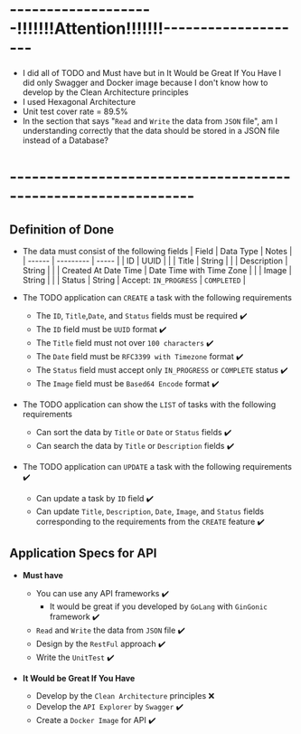 # --------------------!!!!!!!Attention!!!!!!!--------------------
- I did all of TODO and Must have but in It Would be Great If You Have I did only Swagger and Docker image because I don't know how to develop by the Clean Architecture principles
- I used Hexagonal Architecture
- Unit test cover rate = 89.5%
- In the section that says "`Read` and `Write` the data from `JSON` file", am I understanding correctly that the data should be stored in a JSON file instead of a Database?
# ---------------------------------------------------------------
## Definition of Done
- The data must consist of the following fields
| Field  | Data Type | Notes |
| ------ | --------- | ----- |
| ID | UUID |  |
| Title | String |  |
| Description | String |  |
| Created At Date Time | Date Time with Time Zone |  | 
| Image | String |  |
| Status | String  | Accept: `IN_PROGRESS` \| `COMPLETED` |

- The TODO application can `CREATE` a task with the following requirements
    - The `ID`, `Title`,`Date`, and `Status` fields must be required ✔️
    - The `ID` field must be `UUID` format ✔️
    - The `Title` field must not over `100 characters` ✔️
    - The `Date` field must be `RFC3399 with Timezone` format ✔️
    - The `Status` field must accept only `IN_PROGRESS` or `COMPLETE` status ✔️
    - The `Image` field must be `Based64 Encode` format ✔️
- The TODO application can show the `LIST` of tasks with the following requirements
    - Can sort the data by `Title` or `Date` or `Status` fields ✔️
    - Can search the data by `Title` or `Description` fields ✔️
- The TODO application can `UPDATE` a task with the following requirements ✔️
    - Can update a task by `ID` field ✔️
    - Can update `Title`, `Description`, `Date`, `Image`, and `Status` fields corresponding to the requirements from the `CREATE` feature ✔️

## Application Specs for API

- **Must have**
    - You can use any API frameworks ✔️
        - It would be great if you developed by `GoLang` with `GinGonic` framework ✔️
    - `Read` and `Write` the data from `JSON` file ✔️
    - Design by the `RestFul` approach ✔️
    - Write the `UnitTest` ✔️

- **It Would be Great If You Have**
    - Develop by the `Clean Architecture` principles ❌
    - Develop the `API Explorer` by `Swagger` ✔️
    - Create a `Docker Image` for API ✔️
